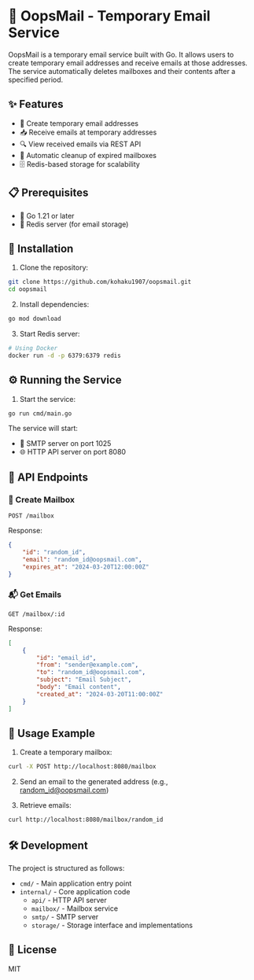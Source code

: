 # 📧 OopsMail - Temporary Email Service

OopsMail is a temporary email service built with Go. It allows users to create temporary email addresses and receive emails at those addresses. The service automatically deletes mailboxes and their contents after a specified period.

## ✨ Features

- 📨 Create temporary email addresses
- 📥 Receive emails at temporary addresses
- 🔍 View received emails via REST API
- 🧹 Automatic cleanup of expired mailboxes
- 🗄️ Redis-based storage for scalability

## 📋 Prerequisites

- 🐹 Go 1.21 or later
- 🔴 Redis server (for email storage)

## 🚀 Installation

1. Clone the repository:
```bash
git clone https://github.com/kohaku1907/oopsmail.git
cd oopsmail
```

2. Install dependencies:
```bash
go mod download
```

3. Start Redis server:
```bash
# Using Docker
docker run -d -p 6379:6379 redis
```

## ⚙️ Running the Service

1. Start the service:
```bash
go run cmd/main.go
```

The service will start:
- 📧 SMTP server on port 1025
- 🌐 HTTP API server on port 8080

## 🔌 API Endpoints

### 📝 Create Mailbox
```
POST /mailbox
```
Response:
```json
{
    "id": "random_id",
    "email": "random_id@oopsmail.com",
    "expires_at": "2024-03-20T12:00:00Z"
}
```

### 📬 Get Emails
```
GET /mailbox/:id
```
Response:
```json
[
    {
        "id": "email_id",
        "from": "sender@example.com",
        "to": "random_id@oopsmail.com",
        "subject": "Email Subject",
        "body": "Email content",
        "created_at": "2024-03-20T11:00:00Z"
    }
]
```

## 📖 Usage Example

1. Create a temporary mailbox:
```bash
curl -X POST http://localhost:8080/mailbox
```

2. Send an email to the generated address (e.g., random_id@oopsmail.com)

3. Retrieve emails:
```bash
curl http://localhost:8080/mailbox/random_id
```

## 🛠️ Development

The project is structured as follows:
- `cmd/` - Main application entry point
- `internal/` - Core application code
  - `api/` - HTTP API server
  - `mailbox/` - Mailbox service
  - `smtp/` - SMTP server
  - `storage/` - Storage interface and implementations

## 📄 License

MIT 
